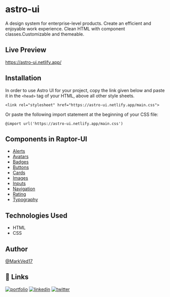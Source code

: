 # astro-ui
A design system for enterprise-level products. Create an efficient and enjoyable work experience. Clean HTML with component classes.Customizable and themeable.

## Live Preview
https://astro-ui.netlify.app/

## Installation
In order to use Astro UI for your project, copy the link given below and paste it in the `<head>` tag of your HTML, above all other style sheets.

`<link rel="stylesheet" href="https://astro-ui.netlify.app/main.css">`

Or paste the following import statement at the beginning of your CSS file:

`@import url('https://astro-ui.netlify.app/main.css') `

## Components in Raptor-UI
- [Alerts](https://astro-ui.netlify.app/components/alert/alert.html)
- [Avatars](https://astro-ui.netlify.app/components/avatar/avatar.html)
- [Badges](https://astro-ui.netlify.app/components/badge/badge.html)
- [Buttons](https://astro-ui.netlify.app/components/button/button.html)
- [Cards](https://astro-ui.netlify.app/components/card/card.html)
- [Images](https://astro-ui.netlify.app/components/responsive-img/responsive-img.html)
- [Inputs](https://astro-ui.netlify.app/components/input/input.html)
- [Navigation](https://astro-ui.netlify.app/components/navbar/navbar.html)
- [Rating](https://astro-ui.netlify.app/components/rating/rating.html)
- [Typography](https://astro-ui.netlify.app/components/typography/typography.html)


## Technologies Used
- HTML
- CSS

## Author
[@MarkVed17](https://github.com/ark2002)
## 🔗 Links
[![portfolio](https://img.shields.io/badge/my_portfolio-000?style=for-the-badge&logo=ko-fi&logoColor=white)](https://aryaklahaneportfolio.netlify.app/)
[![linkedin](https://img.shields.io/badge/linkedin-0A66C2?style=for-the-badge&logo=linkedin&logoColor=white)](https://www.linkedin.com/in/aryaklahane/)
[![twitter](https://img.shields.io/badge/twitter-1DA1F2?style=for-the-badge&logo=twitter&logoColor=white)](https://twitter.com/aryaklahane)

